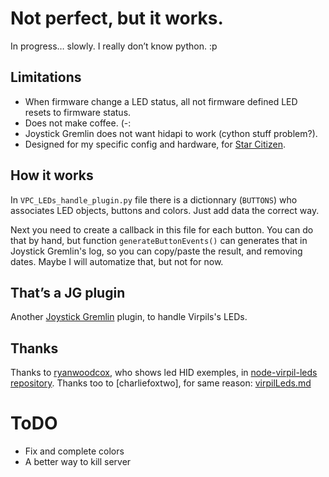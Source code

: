 # Not perfect, but it works.

In progress… slowly. I really don’t know python. :p


## Limitations

- When firmware change a LED status, all not firmware defined LED resets to firmware status.
- Does not make coffee. (-:
- Joystick Gremlin does not want hidapi to work (cython stuff problem?).
- Designed for my specific config and hardware, for [Star Citizen](https://github.com/Luvwahraan/SC-Configs).


## How it works

In `VPC_LEDs_handle_plugin.py` file there is a dictionnary (`BUTTONS`) who associates LED objects, buttons and colors.
Just add data the correct way.

Next you need to create a callback in this file for each button.
You can do that by hand, but function `generateButtonEvents()` can generates that in Joystick Gremlin's log, so you can copy/paste the result, and removing dates.
Maybe I will automatize that, but not for now.


## That’s a JG plugin

Another [Joystick Gremlin](https://github.com/WhiteMagic/JoystickGremlin) plugin, to handle Virpils's LEDs.


## Thanks

Thanks to [ryanwoodcox](https://github.com/ryanwoodcox), who shows led HID exemples,
in [node-virpil-leds repository](https://github.com/ryanwoodcox/node-virpil-leds).
Thanks too to [charliefoxtwo], for same reason: [virpilLeds.md ](https://gist.github.com/charliefoxtwo/d294636e322402d1ea4a0f7b7e8aa52c)


# ToDO

- Fix and complete colors
- A better way to kill server